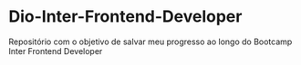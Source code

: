 # Dio-Inter-Frontend-Developer
Repositório com o objetivo de salvar meu progresso ao longo do Bootcamp Inter Frontend Developer
